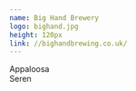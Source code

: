 ```yaml
---
name: Big Hand Brewery
logo: bighand.jpg
height: 120px
link: //bighandbrewing.co.uk/
---
```

<ul style="list-style-type:none; margin:0; padding:0;">
  <li>Appaloosa</li>
  <li>Seren</li>
</ul>

